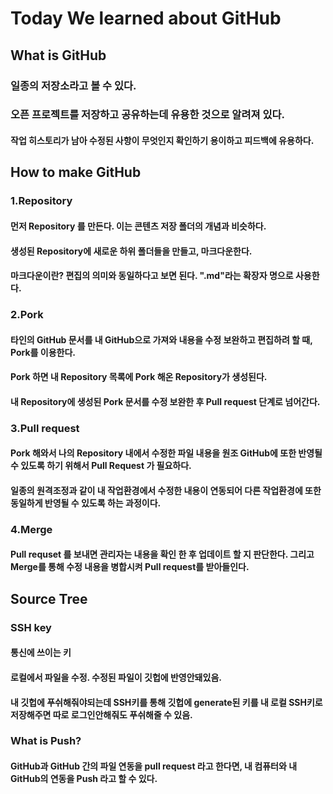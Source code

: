 # Today We learned about GitHub
## What is GitHub
### 일종의 저장소라고 볼 수 있다. 
### 오픈 프로젝트를 저장하고 공유하는데 유용한 것으로 알려져 있다.
#### 작업 히스토리가 남아 수정된 사항이 무엇인지 확인하기 용이하고 피드백에 유용하다.
## How to make GitHub
### 1.Repository
#### 먼저 Repository 를 만든다. 이는 콘텐츠 저장 폴더의 개념과 비슷하다.
#### 생성된 Repository에 새로운 하위 폴더들을 만들고, 마크다운한다.
#### 마크다운이란? 편집의 의미와 동일하다고 보면 된다. ".md"라는 확장자 명으로 사용한다.
### 2.Pork
#### 타인의 GitHub 문서를 내 GitHub으로 가져와 내용을 수정 보완하고 편집하려 할 때, Pork를 이용한다.
#### Pork 하면 내 Repository 목록에 Pork 해온 Repository가 생성된다.
#### 내 Repository에 생성된 Pork 문서를 수정 보완한 후 Pull request 단계로 넘어간다.
### 3.Pull request
#### Pork 해와서 나의 Repository 내에서 수정한 파일 내용을 원조 GitHub에 또한 반영될 수 있도록 하기 위해서 Pull Request 가 필요하다.
#### 일종의 원격조정과 같이 내 작업환경에서 수정한 내용이 연동되어 다른 작업환경에 또한 동일하게 반영될 수 있도록 하는 과정이다.
### 4.Merge
#### Pull requset 를 보내면 관리자는 내용을 확인 한 후 업데이트 할 지 판단한다. 그리고 Merge를 통해 수정 내용을 병합시켜 Pull request를 받아들인다.
## Source Tree
### SSH key
#### 통신에 쓰이는 키 
#### 로컬에서 파일을 수정. 수정된 파일이 깃헙에 반영안돼있음.
#### 내 깃헙에 푸쉬해줘야되는데 SSH키를 통해 깃헙에 generate된 키를 내 로컬 SSH키로 저장해주면 따로 로그인안해줘도 푸쉬해줄 수 있음.
### What is Push?
#### GitHub과 GitHub 간의 파일 연동을 pull request 라고 한다면, 내 컴퓨터와 내 GitHub의 연동을 Push 라고 할 수 있다.
